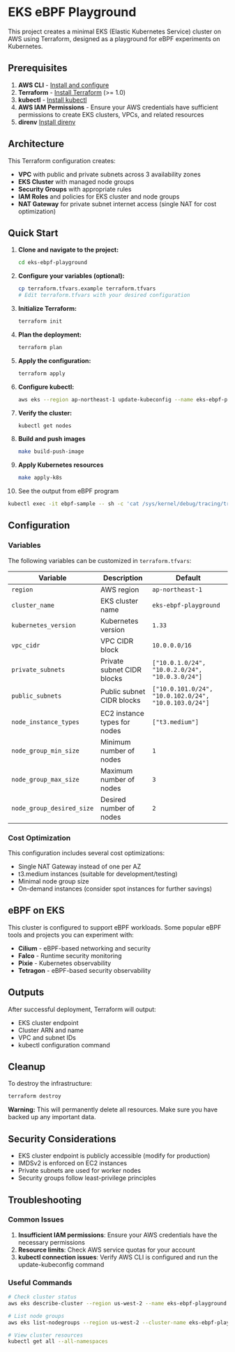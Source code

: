 # EKS eBPF Playground

This project creates a minimal EKS (Elastic Kubernetes Service) cluster on AWS using Terraform, designed as a playground for eBPF experiments on Kubernetes.

## Prerequisites

1. **AWS CLI** - [Install and configure](https://aws.amazon.com/cli/)
2. **Terraform** - [Install Terraform](https://www.terraform.io/downloads.html) (>= 1.0)
3. **kubectl** - [Install kubectl](https://kubernetes.io/docs/tasks/tools/install-kubectl/)
4. **AWS IAM Permissions** - Ensure your AWS credentials have sufficient permissions to create EKS clusters, VPCs, and related resources
5. **direnv** [Install direnv](https://direnv.net/)

## Architecture

This Terraform configuration creates:

- **VPC** with public and private subnets across 3 availability zones
- **EKS Cluster** with managed node groups
- **Security Groups** with appropriate rules
- **IAM Roles** and policies for EKS cluster and node groups
- **NAT Gateway** for private subnet internet access (single NAT for cost optimization)

## Quick Start

1. **Clone and navigate to the project:**
   ```bash
   cd eks-ebpf-playground
   ```

2. **Configure your variables (optional):**
   ```bash
   cp terraform.tfvars.example terraform.tfvars
   # Edit terraform.tfvars with your desired configuration
   ```

3. **Initialize Terraform:**
   ```bash
   terraform init
   ```

4. **Plan the deployment:**
   ```bash
   terraform plan
   ```

5. **Apply the configuration:**
   ```bash
   terraform apply
   ```

6. **Configure kubectl:**
   ```bash
   aws eks --region ap-northeast-1 update-kubeconfig --name eks-ebpf-playground
   ```

7. **Verify the cluster:**
   ```bash
   kubectl get nodes
   ```

8. **Build and push images**

   ```bash
   make build-push-image
   ```

9. **Apply Kubernetes resources**

   ```bash
   make apply-k8s
   ```

10. See the output from eBPF program

   ```bash
   kubectl exec -it ebpf-sample -- sh -c 'cat /sys/kernel/debug/tracing/trace_pipe'
   ```

## Configuration

### Variables

The following variables can be customized in `terraform.tfvars`:

| Variable | Description | Default |
|----------|-------------|---------|
| `region` | AWS region | `ap-northeast-1` |
| `cluster_name` | EKS cluster name | `eks-ebpf-playground` |
| `kubernetes_version` | Kubernetes version | `1.33` |
| `vpc_cidr` | VPC CIDR block | `10.0.0.0/16` |
| `private_subnets` | Private subnet CIDR blocks | `["10.0.1.0/24", "10.0.2.0/24", "10.0.3.0/24"]` |
| `public_subnets` | Public subnet CIDR blocks | `["10.0.101.0/24", "10.0.102.0/24", "10.0.103.0/24"]` |
| `node_instance_types` | EC2 instance types for nodes | `["t3.medium"]` |
| `node_group_min_size` | Minimum number of nodes | `1` |
| `node_group_max_size` | Maximum number of nodes | `3` |
| `node_group_desired_size` | Desired number of nodes | `2` |

### Cost Optimization

This configuration includes several cost optimizations:

- Single NAT Gateway instead of one per AZ
- t3.medium instances (suitable for development/testing)
- Minimal node group size
- On-demand instances (consider spot instances for further savings)

## eBPF on EKS

This cluster is configured to support eBPF workloads. Some popular eBPF tools and projects you can experiment with:

- **Cilium** - eBPF-based networking and security
- **Falco** - Runtime security monitoring
- **Pixie** - Kubernetes observability
- **Tetragon** - eBPF-based security observability

## Outputs

After successful deployment, Terraform will output:

- EKS cluster endpoint
- Cluster ARN and name
- VPC and subnet IDs
- kubectl configuration command

## Cleanup

To destroy the infrastructure:

```bash
terraform destroy
```

**Warning:** This will permanently delete all resources. Make sure you have backed up any important data.

## Security Considerations

- EKS cluster endpoint is publicly accessible (modify for production)
- IMDSv2 is enforced on EC2 instances
- Private subnets are used for worker nodes
- Security groups follow least-privilege principles

## Troubleshooting

### Common Issues

1. **Insufficient IAM permissions**: Ensure your AWS credentials have the necessary permissions
2. **Resource limits**: Check AWS service quotas for your account
3. **kubectl connection issues**: Verify AWS CLI is configured and run the update-kubeconfig command

### Useful Commands

```bash
# Check cluster status
aws eks describe-cluster --region us-west-2 --name eks-ebpf-playground

# List node groups
aws eks list-nodegroups --region us-west-2 --cluster-name eks-ebpf-playground

# View cluster resources
kubectl get all --all-namespaces
```

